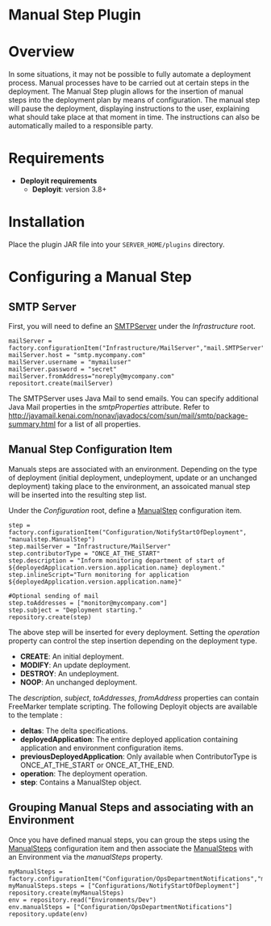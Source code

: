 # Manual Step Plugin #

# Overview #

In some situations, it may not be possible to fully automate a deployment process. Manual processes have to be carried out at certain steps in the deployment. The Manual Step plugin allows for the insertion of manual steps into the deployment plan by means of configuration.  The manual step will pause the deployment, displaying instructions to the user, explaining what should take place at that moment in time. The instructions can also be automatically mailed to a responsible party.

# Requirements #

* **Deployit requirements**
	* **Deployit**: version 3.8+

# Installation #

Place the plugin JAR file into your `SERVER_HOME/plugins` directory. 

# Configuring a Manual Step #

## SMTP Server ##

First, you will need to define an [SMTPServer](#mail.SMTPServer) under the *Infrastructure* root.

	mailServer = factory.configurationItem("Infrastructure/MailServer","mail.SMTPServer")
	mailServer.host = "smtp.mycompany.com"
	mailServer.username = "mymailuser"
	mailServer.password = "secret"
	mailServer.fromAddress="noreply@mycompany.com"
	repositort.create(mailServer)
	
The SMTPServer uses Java Mail to send emails. You can specify additional Java Mail properties in the *smtpProperties* attribute. Refer to http://javamail.kenai.com/nonav/javadocs/com/sun/mail/smtp/package-summary.html for a list of all properties.

## Manual Step Configuration Item ##

Manuals steps are associated with an environment. Depending on the type of deployment (initial deployment, undeployment, update or an unchanged deployment) taking place to the environment, an assoicated manual step will be inserted into the resulting step list.

Under the *Configuration* root, define a [ManualStep](#manualstep.ManualStep) configuration item. 

	step = factory.configurationItem("Configuration/NotifyStartOfDeployment", "manualstep.ManualStep")
	step.mailServer = "Infrastructure/MailServer"
	step.contributorType = "ONCE_AT_THE_START"
	step.description = "Inform monitoring department of start of ${deployedApplication.version.application.name} deployment."
	step.inlineScript="Turn monitoring for application ${deployedApplication.version.application.name}"
	
	#Optional sending of mail
	step.toAddresses = ["monitor@mycompany.com"]
	step.subject = "Deployment starting."
	repository.create(step)

The above step will be inserted for every deployment. Setting the *operation* property can control the step insertion depending on the deployment type.

* **CREATE**: An initial deployment.
* **MODIFY**: An update deployment.
* **DESTROY**: An undeployment.
* **NOOP**: An unchanged deployment.

The *description*, *subject*, *toAddresses*, *fromAddress* properties can contain FreeMarker template scripting. The following Deployit objects are available to the template :

* **deltas**: The delta specifications.
* **deployedApplication**: The entire deployed application containing application and environment configuration items.
* **previousDeployedApplication**: Only available when ContributorType is ONCE_AT_THE_START or ONCE_AT_THE_END.
* **operation**: The deployment operation.
* **step**: Contains a ManualStep object.


## Grouping Manual Steps and associating with an Environment ##

Once you have defined manual steps, you can group the steps using the [ManualSteps](#manualstep.ManualSteps) configuration item and then associate the [ManualSteps](#manualstep.ManualSteps) with an Environment via the *manualSteps* property.

	myManualSteps = factory.configurationItem("Configuration/OpsDepartmentNotifications","manualstep.ManualSteps")
	myManualSteps.steps = ["Configurations/NotifyStartOfDeployment"]
	repository.create(myManualSteps)
	env = repository.read("Environments/Dev")
	env.manualSteps = ["Configuration/OpsDepartmentNotifications"]
	repository.update(env)
	



